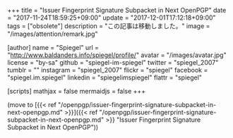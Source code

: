 +++
title = "Issuer Fingerprint Signature Subpacket in Next OpenPGP"
date =  "2017-11-24T18:59:25+09:00"
update =  "2017-12-01T17:12:18+09:00"
tags = ["obsolete"]
description = "この記事は移動しました。"
image = "/images/attention/remark.jpg"

[author]
  name      = "Spiegel"
  url       = "http://www.baldanders.info/spiegel/profile/"
  avatar    = "/images/avatar.jpg"
  license   = "by-sa"
  github    = "spiegel-im-spiegel"
  twitter   = "spiegel_2007"
  tumblr    = ""
  instagram = "spiegel_2007"
  flickr    = "spiegel"
  facebook  = "spiegel.im.spiegel"
  linkedin  = "spiegelimspiegel"
  flattr    = "spiegel"

[scripts]
  mathjax = false
  mermaidjs = false
+++

(move to [{{< ref "/openpgp/issuer-fingerprint-signature-subpacket-in-next-openpgp.md" >}}]({{< ref "/openpgp/issuer-fingerprint-signature-subpacket-in-next-openpgp.md" >}} "Issuer Fingerprint Signature Subpacket in Next OpenPGP"))
